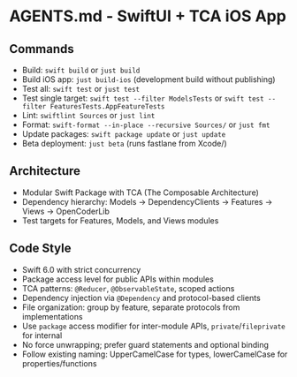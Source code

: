 # AGENTS.md - SwiftUI + TCA iOS App

## Commands
- Build: `swift build` or `just build`
- Build iOS app: `just build-ios` (development build without publishing)
- Test all: `swift test` or `just test`
- Test single target: `swift test --filter ModelsTests` or `swift test --filter FeaturesTests.AppFeatureTests`
- Lint: `swiftlint Sources` or `just lint`
- Format: `swift-format --in-place --recursive Sources/` or `just fmt`
- Update packages: `swift package update` or `just update`
- Beta deployment: `just beta` (runs fastlane from Xcode/)

## Architecture
- Modular Swift Package with TCA (The Composable Architecture)
- Dependency hierarchy: Models → DependencyClients → Features → Views → OpenCoderLib
- Test targets for Features, Models, and Views modules

## Code Style
- Swift 6.0 with strict concurrency
- Package access level for public APIs within modules
- TCA patterns: `@Reducer`, `@ObservableState`, scoped actions
- Dependency injection via `@Dependency` and protocol-based clients
- File organization: group by feature, separate protocols from implementations
- Use `package` access modifier for inter-module APIs, `private`/`fileprivate` for internal
- No force unwrapping; prefer guard statements and optional binding
- Follow existing naming: UpperCamelCase for types, lowerCamelCase for properties/functions